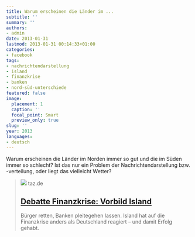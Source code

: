 ```yaml
---
title: Warum erscheinen die Länder im ...
subtitle: ''
summary: ''
authors:
- admin
date: 2013-01-31
lastmod: 2013-01-31 00:14:33+01:00
categories:
- facebook
tags:
- nachrichtendarstellung
- island
- finanzkrise
- banken
- nord-süd-unterschiede
featured: false
image:
  placement: 1
  caption: ''
  focal_point: Smart
  preview_only: true
slug: ''
year: 2013
languages:
- deutsch
---
```


Warum erscheinen die Länder im Norden immer so gut und die im Süden immer so schlecht? Ist das nur ein Problem der Nachrichtendarstellung bzw. -verteilung, oder liegt das vielleicht Wetter? 
> [![](https://taz.de/picture/195152/948/island_pferde_reters_0709.jpg)](http://www.taz.de/!101198)
> taz.de
> ## [Debatte Finanzkrise: Vorbild Island](http://www.taz.de/!101198)
>
>Bürger retten, Banken pleitegehen lassen. Island hat auf die Finanzkrise anders als Deutschland reagiert – und damit Erfolg gehabt.